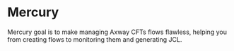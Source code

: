 # Mercury
Mercury goal is to make managing Axway CFTs flows flawless, helping you from creating flows to monitoring them and generating JCL.

